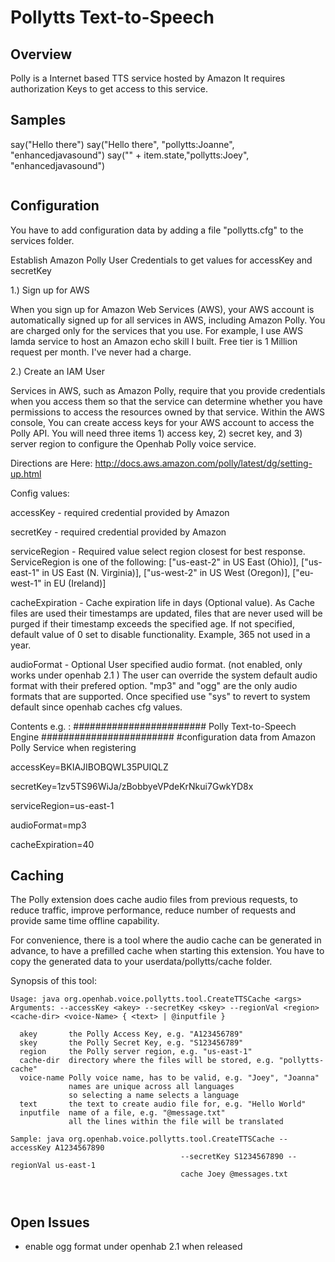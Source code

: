 # Pollytts Text-to-Speech

## Overview

Polly is a Internet based TTS service hosted by Amazon
It requires authorization Keys to get access to this service. 

## Samples

say("Hello there")
say("Hello there", "pollytts:Joanne", "enhancedjavasound")
say("" + item.state,"pollytts:Joey", "enhancedjavasound")
```
```

## Configuration

You have to add configuration data by adding a file "pollytts.cfg" to the services folder.

Establish Amazon Polly User Credentials to get values for accessKey and secretKey

1.) Sign up for AWS

When you sign up for Amazon Web Services (AWS), your AWS account is automatically signed up for all services in AWS, including Amazon Polly. You are charged only for the services that you use. For example, I use AWS lamda service to host an Amazon echo skill I built. Free tier is 1 Million request per month. I've never had a charge.

2.) Create an IAM User

Services in AWS, such as Amazon Polly, require that you provide credentials when you access them so that the service can determine whether you have permissions to access the resources owned by that service. Within the AWS console, You can create access keys for your AWS account to access the Polly API. You will need three items 1) access key, 2) secret key, and 3) server region to configure the Openhab Polly voice service.

Directions are Here: http://docs.aws.amazon.com/polly/latest/dg/setting-up.html

Config values:

accessKey - required credential provided by Amazon 

secretKey - required credential provided by Amazon

serviceRegion - Required value select region closest for best response. ServiceRegion is one of the following:
["us-east-2" in US East (Ohio)], ["us-east-1" in US East (N. Virginia)], ["us-west-2" in US West (Oregon)], ["eu-west-1" in EU (Ireland)]

cacheExpiration - Cache expiration life in days (Optional value). As Cache files are used their timestamps are updated, files that are never used will be purged if their timestamp exceeds the specified age. If not specified, default value of 0 set to disable functionality.  Example, 365 not used in a year.

audioFormat - Optional User specified audio format. (not enabled, only works under openhab 2.1 )
The user can override the system default audio format with their prefered option. 
"mp3" and "ogg" are the only audio formats that are supported.
Once specified use "sys" to revert to system default since openhab caches cfg values.
            


Contents e.g. :
######################## Polly  Text-to-Speech Engine ########################
#configuration data from Amazon Polly Service when registering

accessKey=BKIAJIBOBQWL35PUIQLZ

secretKey=1zv5TS96WiJa/zBobbyeVPdeKrNkui7GwkYD8x

serviceRegion=us-east-1

audioFormat=mp3

cacheExpiration=40


## Caching

The Polly extension does cache audio files from previous requests, to reduce traffic, improve performance, reduce number of requests and provide same time offline capability.

For convenience, there is a tool where the audio cache can be generated in advance, to have a prefilled cache when starting this extension. You have to copy the generated data to your userdata/pollytts/cache folder.

Synopsis of this tool:

```
Usage: java org.openhab.voice.pollytts.tool.CreateTTSCache <args>
Arguments: --accessKey <akey> --secretKey <skey> --regionVal <region> <cache-dir> <voice-Name> { <text> | @inputfile }

  akey       the Polly Access Key, e.g. "A123456789"
  skey       the Polly Secret Key, e.g. "S123456789"
  region     the Polly server region, e.g. "us-east-1"
  cache-dir  directory where the files will be stored, e.g. "pollytts-cache"
  voice-name Polly voice name, has to be valid, e.g. "Joey", "Joanna"
             names are unique across all languages
             so selecting a name selects a language 
  text       the text to create audio file for, e.g. "Hello World"
  inputfile  name of a file, e.g. "@message.txt"
             all the lines within the file will be translated

Sample: java org.openhab.voice.pollytts.tool.CreateTTSCache --accessKey A1234567890
                                      --secretKey S1234567890 --regionVal us-east-1
                                      cache Joey @messages.txt



```


## Open Issues

* enable ogg format under openhab 2.1 when released
